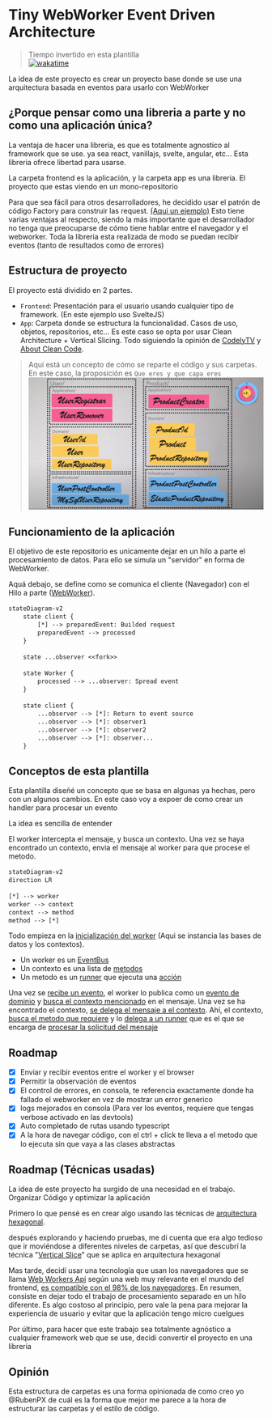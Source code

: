 # Tiny WebWorker Event Driven Architecture

> Tiempo invertido en esta plantilla  
> [![wakatime](https://wakatime.com/badge/user/3ea03d5e-dec1-4bb5-a47d-7e8b1813388b/project/018bd4f5-a300-4078-8ede-68ffb2a17c5c.svg)](https://wakatime.com/@RubenPX/projects/lollcpagon)

La idea de este proyecto es crear un proyecto base donde se use una arquitectura basada en eventos para usarlo con WebWorker

## ¿Porque pensar como una libreria a parte y no como una aplicación única?

La ventaja de hacer una libreria, es que es totalmente agnostico al framework que se use. ya sea react, vanillajs, svelte, angular, etc... Esta libreria ofrece libertad para usarse.

La carpeta frontend es la aplicación, y la carpeta app es una libreria. El proyecto que estas viendo en un mono-repositorio

Para que sea fácil para otros desarrolladores, he decidido usar el patrón de código Factory para construir las request. [(Aqui un ejemplo)](https://github.com/RubenPX/Tiny-EDA-WebWorker/blob/72f26dbe01f743b3c5a8e05aa82494ee142edc39/frontend/src/App.svelte#L10-L12) Esto tiene varias ventajas al respecto, siendo la más importante que el desarrollador no tenga que preocuparse de cómo tiene hablar entre el navegador y el webworker. Toda la libreria esta realizada de modo se puedan recibir eventos (tanto de resultados como de errores)

## Estructura de proyecto

El proyecto está dividido en 2 partes.

- `Frontend`: Presentación para el usuario usando cualquier tipo de framework. (En este ejemplo uso SvelteJS)
- `App`: Carpeta donde se estructura la funcionalidad. Casos de uso, objetos, repositorios, etc... Es este caso se opta por usar Clean Architecture + Vertical Slicing. Todo siguiendo la opinión de [CodelyTV](https://www.youtube.com/watch?v=y3MWfPDmVqo) y [About Clean Code](https://www.youtube.com/watch?v=7ZXW_oWdTk4).

> Aquí está un concepto de cómo se reparte el código y sus carpetas.   
> En este caso, la proposición es `Que eres y que capa eres`
> ![Propuesta](CleanArchitectureFolderProposal.png)

## Funcionamiento de la aplicación

El objetivo de este repositorio es unicamente dejar en un hilo a parte el procesamiento de datos. Para ello se simula un "servidor" en forma de WebWorker.

Aquá debajo, se define como se comunica el cliente (Navegador) con el Hilo a parte ([WebWorker](https://developer.mozilla.org/es/docs/Web/API/Web_Workers_API/Using_web_workers)).

```mermaid
stateDiagram-v2
    state client {
        [*] --> preparedEvent: Builded request 
        preparedEvent --> processed
    }

    state ...observer <<fork>>

    state Worker {
        processed --> ...observer: Spread event
    }

    state client {
        ...observer --> [*]: Return to event source
        ...observer --> [*]: observer1
        ...observer --> [*]: observer2
        ...observer --> [*]: observer...
    }
```

## Conceptos de esta plantilla

Esta plantilla diseñé un concepto que se basa en algunas ya hechas, pero con un algunos cambios. En este caso voy a expoer de como crear un handler para procesar un evento

La idea es sencilla de entender

El worker intercepta el mensaje, y busca un contexto. Una vez se haya encontrado un contexto, envia el mensaje al worker para que procese el metodo.

```mermaid
stateDiagram-v2
direction LR

[*] --> worker
worker --> context
context --> method
method --> [*]
```

Todo empieza en la [inicialización del worker](https://github.com/RubenPX/Tiny-EDA-WebWorker/blob/39ea9c3803422f848fa5bf98256572b5f1534755/app/src/shared/WorkerManager.ts#L38-L49) (Aqui se instancia las bases de datos y los contextos).

- Un worker es un [EventBus](./app//src/shared/Routes/EventBus.ts#)
- Un contexto es una lista de [metodos](./app/src/shared/Routes/ContextRoute.ts#)
- Un metodo es un [runner](./app/src/shared/Routes/EventRunner.ts#) que ejecuta una [acción](./app/src/shared/Routes/EventRunner.ts#L9-L13)

Una vez se [recibe un evento](https://github.com/RubenPX/Tiny-EDA-WebWorker/blob/39ea9c3803422f848fa5bf98256572b5f1534755/app/src/shared/Routes/EventBus.ts#L18), el worker lo publica como un [evento de dominio](https://github.com/RubenPX/Tiny-EDA-WebWorker/blob/39ea9c3803422f848fa5bf98256572b5f1534755/app/src/shared/Routes/EventBus.ts#L35) y [busca el contexto mencionado](https://github.com/RubenPX/Tiny-EDA-WebWorker/blob/39ea9c3803422f848fa5bf98256572b5f1534755/app/src/shared/Routes/EventBus.ts#L66) en el mensaje. Una vez se ha encontrado el contexto, [se delega el mensaje a el contexto](https://github.com/RubenPX/Tiny-EDA-WebWorker/blob/39ea9c3803422f848fa5bf98256572b5f1534755/app/src/shared/Routes/EventBus.ts#L70). Ahí, el contexto, [busca el metodo que requiere](https://github.com/RubenPX/Tiny-EDA-WebWorker/blob/39ea9c3803422f848fa5bf98256572b5f1534755/app/src/shared/Routes/ContextRoute.ts#L20) y lo [delega a un runner](https://github.com/RubenPX/Tiny-EDA-WebWorker/blob/39ea9c3803422f848fa5bf98256572b5f1534755/app/src/shared/Routes/ContextRoute.ts#L24) que es el que se encarga de [procesar la solicitud del mensaje](https://github.com/RubenPX/Tiny-EDA-WebWorker/blob/39ea9c3803422f848fa5bf98256572b5f1534755/app/src/shared/Routes/EventRunner.ts#L12-L15)

## Roadmap

- [X] Enviar y recibir eventos entre el worker y el browser
- [X] Permitir la observación de eventos
- [X] El control de errores, en consola, te referencia exactamente donde ha fallado el webworker en vez de mostrar un error generico
- [X] logs mejorados en consola (Para ver los eventos, requiere que tengas verbose activado en las devtools)
- [X] Auto completado de rutas usando typescript
- [X] A la hora de navegar código, con el ctrl + click te lleva a el metodo que lo ejecuta sin que vaya a las clases abstractas

## Roadmap (Técnicas usadas)

La idea de este proyecto ha surgido de una necesidad en el trabajo. Organizar Código y optimizar la aplicación

Primero lo que pensé es en crear algo usando las técnicas de [arquitectura hexagonal](https://blog.cleancoder.com/uncle-bob/2012/08/13/the-clean-architecture.html).

después explorando y haciendo pruebas, me di cuenta que era algo tedioso que ir moviéndose a diferentes niveles de carpetas, así que descubrí la técnica "[Vertical Slice](https://blog.ndepend.com/vertical-slice-architecture-in-asp-net-core/)" que se aplica en arquitectura hexagonal

Mas tarde, decidí usar una tecnología que usan los navegadores que se llama [Web Workers Api](https://developer.mozilla.org/en-US/docs/Web/API/Web_Workers_API) según una web muy relevante en el mundo del frontend, [es compatible con el 98% de los navegadores](https://caniuse.com/webworkers). En resumen, consiste en dejar todo el trabajo de procesamiento separado en un hilo diferente. Es algo costoso al principio, pero vale la pena para mejorar la experiencia de usuario y evitar que la aplicación tengo micro cuelgues

Por último, para hacer que este trabajo sea totalmente agnóstico a cualquier framework web que se use, decidi convertir el proyecto en una librería

## Opinión

Esta estructura de carpetas es una forma opinionada de como creo yo @RubenPX de cuál es la forma que mejor me parece a la hora de estructurar las carpetas y el estilo de código.
